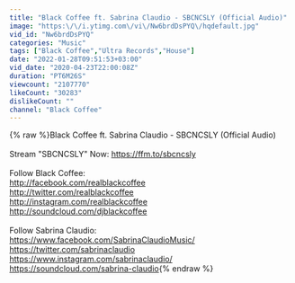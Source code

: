 ```yaml
---
title: "Black Coffee ft. Sabrina Claudio - SBCNCSLY (Official Audio)"
image: "https:\/\/i.ytimg.com\/vi\/Nw6brdDsPYQ\/hqdefault.jpg"
vid_id: "Nw6brdDsPYQ"
categories: "Music"
tags: ["Black Coffee","Ultra Records","House"]
date: "2022-01-28T09:51:53+03:00"
vid_date: "2020-04-23T22:00:08Z"
duration: "PT6M26S"
viewcount: "2107770"
likeCount: "30283"
dislikeCount: ""
channel: "Black Coffee"
---
```

{% raw %}Black Coffee ft. Sabrina Claudio - SBCNCSLY (Official Audio)<br /><br />Stream &quot;SBCNCSLY&quot; Now: <a rel="nofollow" target="blank" href="https://ffm.to/sbcncsly">https://ffm.to/sbcncsly</a> <br /><br />Follow Black Coffee:<br /><a rel="nofollow" target="blank" href="http://facebook.com/realblackcoffee">http://facebook.com/realblackcoffee</a><br /><a rel="nofollow" target="blank" href="http://twitter.com/realblackcoffee">http://twitter.com/realblackcoffee</a><br /><a rel="nofollow" target="blank" href="http://instagram.com/realblackcoffee">http://instagram.com/realblackcoffee</a><br /><a rel="nofollow" target="blank" href="http://soundcloud.com/djblackcoffee">http://soundcloud.com/djblackcoffee</a><br /><br />Follow Sabrina Claudio:<br /><a rel="nofollow" target="blank" href="https://www.facebook.com/SabrinaClaudioMusic/">https://www.facebook.com/SabrinaClaudioMusic/</a><br /><a rel="nofollow" target="blank" href="https://twitter.com/sabrinaclaudio">https://twitter.com/sabrinaclaudio</a><br /><a rel="nofollow" target="blank" href="https://www.instagram.com/sabrinaclaudio/">https://www.instagram.com/sabrinaclaudio/</a> <br /><a rel="nofollow" target="blank" href="https://soundcloud.com/sabrina-claudio">https://soundcloud.com/sabrina-claudio</a>{% endraw %}
